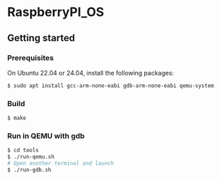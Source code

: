 # RaspberryPI_OS

## Getting started

### Prerequisites

On Ubuntu 22.04 or 24.04, install the following packages:
```bash
$ sudo apt install gcc-arm-none-eabi gdb-arm-none-eabi qemu-system
```

### Build
```bash
$ make
```

### Run in QEMU with gdb
```bash
$ cd tools
$ ./run-qemu.sh
# Open another terminal and launch
$ ./run-gdb.sh
```
